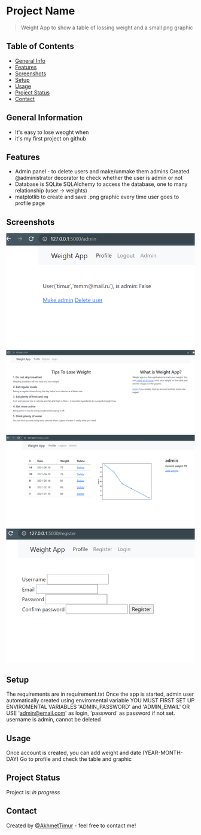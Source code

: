 # Project Name
> Weight App to show a table of lossing weight and a small png graphic


## Table of Contents
* [General Info](#general-information)
* [Features](#features)
* [Screenshots](#screenshots)
* [Setup](#setup)
* [Usage](#usage)
* [Project Status](#project-status)
* [Contact](#contact)



## General Information
- It's easy to lose weoght when
- it's my first project on github


## Features
- Admin panel - to delete users and make/unmake them admins
Created @administrator decorator to check whether the user is admin or not
- Database is SQLite 
SQLAlchemy to access the database, one to many relationship (user -> weights)
- matplotlib to create and save .png graphic every time user goes to profile page


## Screenshots
![Example screenshot](./img/admin_panel.png)
![Example screenshot](./img/main_page.png)
![Example screenshot](./img/profile_page.png)
![Example screenshot](./img/register_page.png)



## Setup
The requirements are in requirement.txt
Once the app is started, admin user automatically created using enviromental variable
YOU MUST FIRST SET UP ENVIROMENTAL VARIABLES 'ADMIN_PASSWORD' and 'ADMIN_EMAIL'
OR USE 'admin@email.com' as login, 'password' as password if not set.
username is admin, cannot be deleted


## Usage
Once account is created, you can add weight and date (YEAR-MONTH-DAY)
Go to profile and check the table and graphic

## Project Status
Project is: _in progress_ 


## Contact
Created by [@AkhmetTimur](https://www.massomi@mail.ru/) - feel free to contact me!

